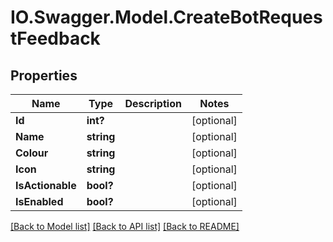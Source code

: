 # IO.Swagger.Model.CreateBotRequestFeedback
## Properties

Name | Type | Description | Notes
------------ | ------------- | ------------- | -------------
**Id** | **int?** |  | [optional] 
**Name** | **string** |  | [optional] 
**Colour** | **string** |  | [optional] 
**Icon** | **string** |  | [optional] 
**IsActionable** | **bool?** |  | [optional] 
**IsEnabled** | **bool?** |  | [optional] 

[[Back to Model list]](../README.md#documentation-for-models) [[Back to API list]](../README.md#documentation-for-api-endpoints) [[Back to README]](../README.md)

